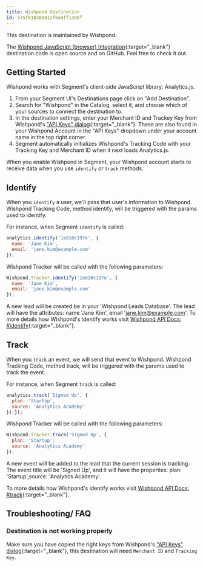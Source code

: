 ```yaml
---
title: Wishpond Destination
id: 575f018380412f644ff139bf
---
```

This destination is maintained by Wishpond.

The [Wishpond JavaScript (browser) Integration](https://github.com/wishpond-dev/analytics.js-integration-wishpond){:target="_blank"} destination code is open source and on GitHub. Feel free to check it out.

## Getting Started

Wishpond works with Segment's client-side JavaScript library: Analytics.js.


1. From your Segment UI's Destinations page click on "Add Destination".
2. Search for "Wishpond" in the Catalog, select it, and choose which of your sources to connect the destination to.
3. In the destination settings, enter your Merchant ID and Trackey Key from Wishpond's ["API Keys" dialog](https://www.wishpond.com/central/welcome?api_keys=true){:target="_blank"}. These are also found in your Wishpond Account in the "API Keys" dropdown under your account name in the top right corner.
4. Segment automatically initializes Wishpond's Tracking Code with your Tracking Key and Merchant ID when it next loads Analytics.js.

When you enable Wishpond in Segment, your Wishpond account starts to receive data when you use `identify` or `track` methods.

## Identify

When you `identify` a user, we'll pass that user's information to Wishpond. Wishpond Tracking Code, method identify, will be triggered with the params used to identify.

For instance, when Segment `identify` is called:

```js
analytics.identify('1e810c197e', {
  name: 'Jane Kim',
  email: 'jane.kim@example.com'
});
```

Wishpond Tracker will be called with the following parameters:

```js
Wishpond.Tracker.identify('1e810c197e', {
  name: 'Jane Kim',
  email: 'jane.kim@example.com'
});
 ```

A new lead will be created be in your 'Wishpond Leads Database'. The lead will have the attributes: name 'Jane Kim', email 'jane.kim@example.com'.
To more details how Wishpond's identify works  visit [Wishpond API Docs: #identify](http://developers.wishpond.com/#identify){:target="_blank"}.

## Track

When you `track` an event, we will send that event to Wishpond. Wishpond Tracking Code, method track, will be triggered with the params used to track the event.

For instance, when Segment `track` is called:

```js
analytics.track('Signed Up', {
  plan: 'Startup',
  source: 'Analytics Academy'
});});
```

Wishpond Tracker will be called with the following parameters:

```js
Wishpond.Tracker.track('Signed Up', {
  plan: 'Startup',
  source: 'Analytics Academy'
});
 ```

A new event will be added to the lead that the current session is tracking. The event title will be 'Signed Up', and it will have the properties: plan: 'Startup',source: 'Analytics Academy'.

To more details how Wishpond's identify works  visit [Wishpond API Docs: #track](http://developers.wishpond.com/#tracking-events){:target="_blank"}.

## Troubleshooting/ FAQ

### Destination is not working properly

Make sure you have copied the right keys from Wishpond's ["API Keys" dialog](https://www.wishpond.com/central/welcome?api_keys=true){:target="_blank"}, this destination will need `Merchant ID` and `Tracking Key`.

[Analytics.js]: https://segment.com//docs/connections/sources/catalog/libraries/website/javascript/
[ci-link]: https://circleci.com/gh/segment-integrations/analytics.js-integration-wishpond
[ci-badge]: https://circleci.com/gh/segment-integrations/analytics.js-integration-wishpond.svg?style=svg
